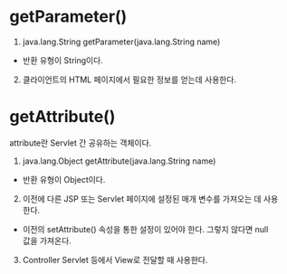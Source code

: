 # getParameter()   
1. java.lang.String getParameter(java.lang.String name)
- 반환 유형이 String이다.   
2. 클라이언트의 HTML 페이지에서 필요한 정보를 얻는데 사용한다.   

# getAttribute()   
attribute란 Servlet 간 공유하는 객체이다.   
1. java.lang.Object getAttribute(java.lang.String name)   
- 반환 유형이 Object이다.  
2. 이전에 다른 JSP 또는 Servlet 페이지에 설정된 매개 변수를 가져오는 데 사용   
한다.  
- 이전의 setAttribute() 속성을 통한 설정이 있어야 한다. 그렇지 않다면 null     
값을 가져온다.   
3. Controller Servlet 등에서 View로 전달할 때 사용한다.   



















